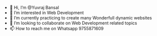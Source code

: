 - 👋 Hi, I’m @Yuvraj Bansal
- 👀 I’m interested in Web Development
- 🌱 I’m currently practicing to create many Wonderfull dynamic websites
- 💞️ I’m looking to collaborate on Web Development related topics
- 📫 How to reach me on Whatsapp 9755871609

<!---
codewithyuvi/codewithyuvi is a ✨ special ✨ repository because its `README.md` (this file) appears on your GitHub profile.
You can click the Preview link to take a look at your changes.
--->

